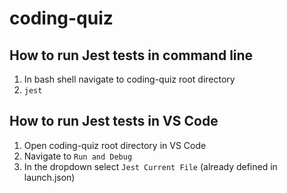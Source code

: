 # coding-quiz

## How to run Jest tests in command line

1. In bash shell navigate to coding-quiz root directory
2. `jest`

## How to run Jest tests in VS Code

1. Open coding-quiz root directory in VS Code
2. Navigate to `Run and Debug`
3. In the dropdown select `Jest Current File` (already defined in launch.json)